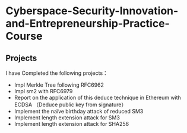 # Cyberspace-Security-Innovation-and-Entrepreneurship-Practice-Course


## Projects
I have Completed the following projects：
- Impl Merkle Tree following RFC6962
- Impl sm2 with RFC6979
- Report on the application of this deduce technique in Ethereum with ECDSA （Deduce public key from signature）
- Implement the naïve birthday attack of reduced SM3
- Implement length extension attack for SM3
- Implement length extension attack for SHA256
